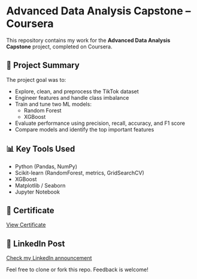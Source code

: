 
# Advanced Data Analysis Capstone – Coursera

This repository contains my work for the **Advanced Data Analysis Capstone** project, completed on Coursera.

## 🧠 Project Summary

The project goal was to:
- Explore, clean, and preprocess the TikTok dataset
- Engineer features and handle class imbalance
- Train and tune two ML models:
  - Random Forest
  - XGBoost
- Evaluate performance using precision, recall, accuracy, and F1 score
- Compare models and identify the top important features

## 📊 Key Tools Used
- Python (Pandas, NumPy)
- Scikit-learn (RandomForest, metrics, GridSearchCV)
- XGBoost
- Matplotlib / Seaborn
- Jupyter Notebook

## 📜 Certificate
[View Certificate]((https://coursera.org/share/1a3f4fef7aec3c1b2c06f3b297c25e92))

## 🔗 LinkedIn Post
[Check my LinkedIn announcement](https://www.linkedin.com/posts/musabfarouq_googledataanalytics-advancedanalytics-acs-activity-7343861462609629184-C4As?utm_source=social_share_send&utm_medium=member_desktop_web&rcm=ACoAAEzFq-0BZmJ2lPuHiZpICuo9fXjZe_q86kg)

Feel free to clone or fork this repo. Feedback is welcome!
